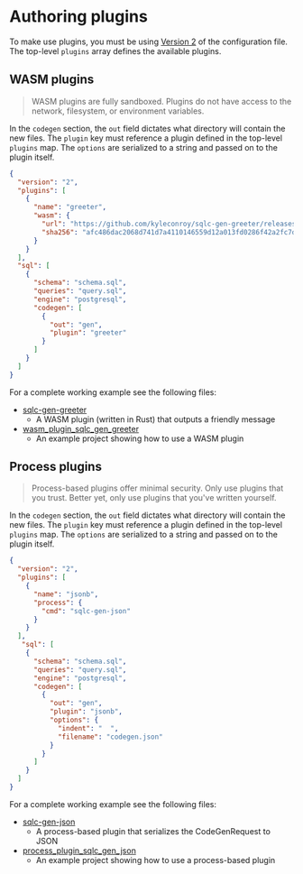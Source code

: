 # Authoring plugins

To make use plugins, you must be using [Version 2](../reference/config.html) of
the configuration file. The top-level `plugins` array defines the available
plugins.

## WASM plugins

> WASM plugins are fully sandboxed. Plugins do not have access to the network,
> filesystem, or environment variables.

In the `codegen` section, the `out` field dictates what directory will contain
the new files. The `plugin` key must reference a plugin defined in the
top-level `plugins` map. The `options` are serialized to a string and passed on
to the plugin itself.


```json
{
  "version": "2",
  "plugins": [
    {
      "name": "greeter",
      "wasm": {
        "url": "https://github.com/kyleconroy/sqlc-gen-greeter/releases/download/v0.1.0/sqlc-gen-greeter.wasm",
        "sha256": "afc486dac2068d741d7a4110146559d12a013fd0286f42a2fc7dcd802424ad07"
      }
    }
  ],
  "sql": [
    {
      "schema": "schema.sql",
      "queries": "query.sql",
      "engine": "postgresql",
      "codegen": [
        {
          "out": "gen",
          "plugin": "greeter"
        }
      ]
    }
  ]
}
```

For a complete working example see the following files:
- [sqlc-gen-greeter](https://github.com/kyleconroy/sqlc-gen-greeter)
  - A WASM plugin (written in Rust) that outputs a friendly message
- [wasm_plugin_sqlc_gen_greeter](https://github.com/kyleconroy/sqlc/tree/main/internal/endtoend/testdata/wasm_plugin_sqlc_gen_greeter)
  - An example project showing how to use a WASM plugin

## Process plugins

> Process-based plugins offer minimal security. Only use plugins that you
> trust. Better yet, only use plugins that you've written yourself.

In the `codegen` section, the `out` field dictates what directory will contain
the new files. The `plugin` key must reference a plugin defined in the
top-level `plugins` map. The `options` are serialized to a string and passed on
to the plugin itself.

```json
{
  "version": "2",
  "plugins": [
    {
      "name": "jsonb",
      "process": {
        "cmd": "sqlc-gen-json"
      }
    }
  ],
   "sql": [
    {
      "schema": "schema.sql",
      "queries": "query.sql",
      "engine": "postgresql",
      "codegen": [
        {
          "out": "gen",
          "plugin": "jsonb",
          "options": {
            "indent": "  ",
            "filename": "codegen.json"
          }
        }
      ]
    }
  ]
}
```

For a complete working example see the following files:
- [sqlc-gen-json](https://github.com/kyleconroy/sqlc/tree/main/cmd/sqlc-gen-json)
  - A process-based plugin that serializes the CodeGenRequest to JSON
- [process_plugin_sqlc_gen_json](https://github.com/kyleconroy/sqlc/tree/main/internal/endtoend/testdata/process_plugin_sqlc_gen_json)
  - An example project showing how to use a process-based plugin
